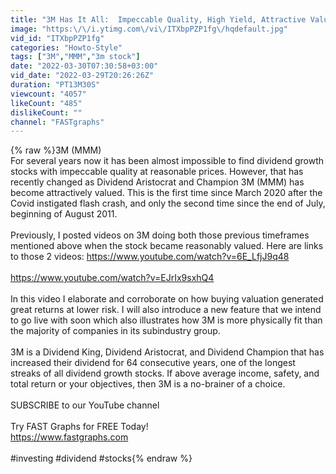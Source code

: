 ```yaml
---
title: "3M Has It All:  Impeccable Quality, High Yield, Attractive Valuation | FAST Graphs"
image: "https:\/\/i.ytimg.com\/vi\/ITXbpPZP1fg\/hqdefault.jpg"
vid_id: "ITXbpPZP1fg"
categories: "Howto-Style"
tags: ["3M","MMM","3m stock"]
date: "2022-03-30T07:30:58+03:00"
vid_date: "2022-03-29T20:26:26Z"
duration: "PT13M30S"
viewcount: "4057"
likeCount: "485"
dislikeCount: ""
channel: "FASTgraphs"
---
```

{% raw %}3M (MMM)<br />For several years now it has been almost impossible to find dividend growth stocks with impeccable quality at reasonable prices.  However, that has recently changed as Dividend Aristocrat and Champion 3M (MMM) has become attractively valued.  This is the first time since March 2020 after the Covid instigated flash crash, and only the second time since the end of July, beginning of August 2011.<br /><br />Previously, I posted videos on 3M doing both those previous timeframes mentioned above when the stock became reasonably valued.  Here are links to those 2 videos:  <a rel="nofollow" target="blank" href="https://www.youtube.com/watch?v=6E_LfjJ9q48">https://www.youtube.com/watch?v=6E_LfjJ9q48</a> <br /><br /><a rel="nofollow" target="blank" href="https://www.youtube.com/watch?v=EJrIx9sxhQ4">https://www.youtube.com/watch?v=EJrIx9sxhQ4</a><br /><br />In this video I elaborate and corroborate on how buying valuation generated great returns at lower risk.  I will also introduce a new feature that we intend to go live with soon which also illustrates how 3M is more physically fit than the majority of companies in its subindustry group.<br /><br />3M is a Dividend King, Dividend Aristocrat, and Dividend Champion that has increased their dividend for 64 consecutive years, one of the longest streaks of all dividend growth stocks.  If above average income, safety, and total return or your objectives, then 3M is a no-brainer of a choice.<br /><br />SUBSCRIBE to our YouTube channel<br /><br />Try FAST Graphs for FREE Today! <br /><a rel="nofollow" target="blank" href="https://www.fastgraphs.com">https://www.fastgraphs.com</a> <br /><br />#investing #dividend #stocks{% endraw %}
